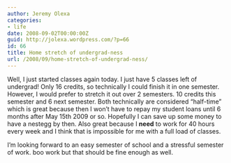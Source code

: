 ```yaml
---
author: Jeremy Olexa
categories:
- life
date: 2008-09-02T00:00:00Z
guid: http://jolexa.wordpress.com/?p=66
id: 66
title: Home stretch of undergrad-ness
url: /2008/09/home-stretch-of-undergrad-ness/
---
```


Well, I just started classes again today. I just have 5 classes left of undergrad! Only 16 credits, so technically I could finish it in one semester. However, I would prefer to stretch it out over 2 semesters. 10 credits this semester and 6 next semester. Both technically are considered &#8220;half-time&#8221; which is great because then I won&#8217;t have to repay my student loans until 6 months after May 15th 2009 or so. Hopefully I can save up some money to have a nestegg by then. Also great because I **need** to work for 40 hours every week and I think that is impossible for me with a full load of classes.

I&#8217;m looking forward to an easy semester of school and a stressful semester of work. boo work but that should be fine enough as well.